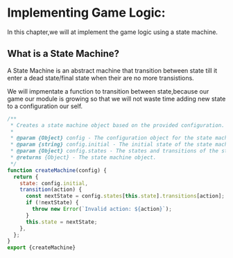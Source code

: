 # Implementing Game Logic:

In this chapter,we will at implement the game logic using a state machine.

## What is a State Machine?
A State Machine is an abstract machine that transition between state  till it enter a dead state/final state when their are no more transistions.

We will impmentate a function to transition between state,because our game our module is growing
so that we will not waste time adding new state to a configuration  our self.

```js
/**
 * Creates a state machine object based on the provided configuration.
 *
 * @param {Object} config - The configuration object for the state machine.
 * @param {string} config.initial - The initial state of the state machine.
 * @param {Object} config.states - The states and transitions of the state machine.
 * @returns {Object} - The state machine object.
 */
function createMachine(config) {
  return {
    state: config.initial,
    transition(action) {
      const nextState = config.states[this.state].transitions[action];
      if (!nextState) {
        throw new Error(`Invalid action: ${action}`);
      }
      this.state = nextState;
    },
  };
}
export {createMachine}
````